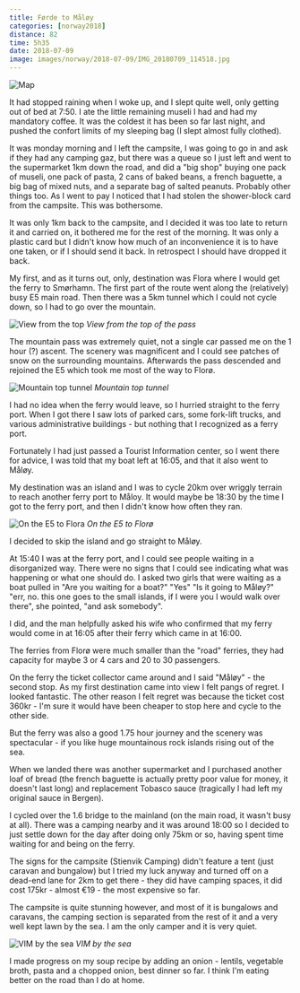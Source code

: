 ```yaml
---
title: Førde to Måløy
categories: [norway2018]
distance: 82
time: 5h35
date: 2018-07-09
image: images/norway/2018-07-09/IMG_20180709_114518.jpg
---
```



![Map](/images/norway/2018-07-09/map.png) 

It had stopped raining when I woke up, and I slept quite well, only getting
out of bed at 7:50. I ate the little remaining museli I had and had my
mandatory coffee. It was the coldest it has been so far last night, and
pushed the confort limits of my sleeping bag (I slept almost fully clothed).

It was monday morning and I left the campsite, I was going to go in and ask if
they had any camping gaz, but there was a queue so I just left and went to the
supermarket 1km down the road, and did a "big shop" buying one pack of museli,
one pack of pasta, 2 cans of baked beans, a french baguette, a big bag of
mixed nuts, and a separate bag of salted peanuts. Probably other things too.
As I went to pay I noticed that I had stolen the shower-block card from the
campsite. This was bothersome.

It was only 1km back to the campsite, and I decided it was too late to return
it and carried on, it bothered me for the rest of the morning. It was only a
plastic card but I didn't know how much of an inconvenience it is to have one
taken, or if I should send it back. In retrospect I should have dropped it
back.

My first, and as it turns out, only, destination was Flora where I would get
the ferry to Smørhamn. The first part of the route went along the (relatively)
busy E5 main road. Then there was a 5km tunnel which I could not cycle down,
so I had to go over the mountain.

![View from the top](/images/norway/2018-07-09/IMG_20180709_114518.jpg) 
*View from the top of the pass*

The mountain pass was extremely quiet, not a single car passed me on the 1
hour (?) ascent. The scenery was magnificent and I could see patches of snow
on the surrounding mountains. Afterwards the pass descended and rejoined the
E5 which took me most of the way to Florø.

![Mountain top tunnel](/images/norway/2018-07-09/IMG_20180709_114605.jpg) 
*Mountain top tunnel*

I had no idea when the ferry would leave, so I hurried straight to the ferry
port. When I got there I saw lots of parked cars, some fork-lift trucks, and
various administrative buildings - but nothing that I recognized as a
ferry port.

Fortunately I had just passed a Tourist Information center, so I went there
for advice, I was told that my boat left at 16:05, and that it also went to
Måløy.

My destination was an island and I was to cycle 20km over wriggly terrain to
reach another ferry port to Måloy. It would maybe be 18:30 by the time I got
to the ferry port, and then I didn't know how often they ran.

![On the E5 to Flora](/images/norway/2018-07-09/IMG_20180709_125404.jpg) 
*On the E5 to Florø*

I decided to skip the island and go straight to Måløy.

At 15:40 I was at the ferry port, and I could see people waiting in a
disorganized way. There were no signs that I could see indicating what was
happening or what one should do. I asked two girls that were waiting as a boat
pulled in "Are you waiting for a boat?" "Yes" "Is it going to Måløy?" "err,
no. this one goes to the small islands, if I were you I would walk over there",
she pointed, "and ask somebody".

I did, and the man helpfully asked his wife who confirmed that my ferry would
come in at 16:05 after their ferry which came in at 16:00.

The ferries from Florø were much smaller than the "road" ferries, they had
capacity for maybe 3 or 4 cars and 20 to 30 passengers.

On the ferry the ticket collector came around and I said "Måløy" - the second
stop. As my first destination came into view I felt pangs of regret. I looked
fantastic. The other reason I felt regret was because the ticket cost 360kr -
I'm sure it would have been cheaper to stop here and cycle to the other side.

But the ferry was also a good 1.75 hour journey and the scenery was
spectacular - if you like huge mountainous rock islands rising out of the sea.

When we landed there was another supermarket and I purchased another loaf of
bread (the french baguette is actually pretty poor value for money, it doesn't
last long) and replacement Tobasco sauce (tragically I had left my original
sauce in Bergen).

I cycled over the 1.6 bridge to the mainland (on the main road, it wasn't
busy at all). There was a camping nearby and it was around 18:00 so I decided
to just settle down for the day after doing only 75km or so, having spent time
waiting for and being on the ferry.

The signs for the campsite (Stienvik Camping) didn't feature a tent (just
caravan and bungalow) but I tried my luck anyway and turned off on a dead-end
lane for 2km to get there - they did have camping spaces, it did cost 175kr -
almost €19 - the most expensive so far.

The campsite is quite stunning however, and most of it is bungalows and
caravans, the camping section is separated from the rest of it and a very well
kept lawn by the sea. I am the only camper and it is very quiet.

![VIM by the sea](/images/norway/2018-07-09/IMG_20180709_202611.jpg) 
*VIM by the sea*

I made progress on my soup recipe by adding an onion - lentils, vegetable
broth, pasta and a chopped onion, best dinner so far. I think I'm eating
better on the road than I do at home.
